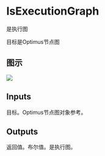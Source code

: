 # IsExecutionGraph

是执行图

目标是Optimus节点图

## 图示

![]($-20221218-20172469.png)

## Inputs

目标。Optimus节点图对象参考。  

## Outputs

返回值。布尔值。是执行图。
